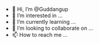 - 👋 Hi, I’m @Guddangup
- 👀 I’m interested in ...
- 🌱 I’m currently learning ...
- 💞️ I’m looking to collaborate on ...
- 📫 How to reach me ...

<!---
Guddangup/Guddangup is a ✨ special ✨ repository because its `README.md` (this file) appears on your GitHub profile.
You can click the Preview link to take a look at your changes.
--->

